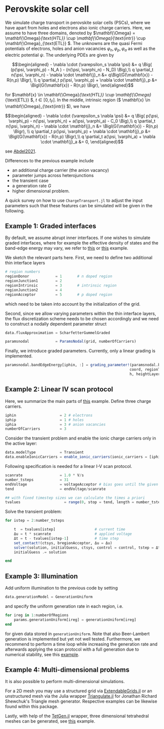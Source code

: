 Perovskite solar cell
================================
We simulate charge transport in perovskite solar cells (PSCs), where we have apart from holes and electrons also ionic charge carriers. Here, we assume to have three domains, denoted by
$\mathbf{\Omega} = \mathbf{\Omega}_{\text{HTL}} \cup \mathbf{\Omega}_{\text{intr}} \cup \mathbf{\Omega}_{\text{ETL}}  $.
The unknowns are the quasi Fermi potentials of electrons, holes and anion vacancies
$\varphi_n, \varphi_p, \varphi_a$
as well as the electric potential
$\psi$.
The underlying PDEs are given by
```math
\begin{aligned}
	- \nabla \cdot (\varepsilon_s \nabla \psi) &= q \Big( (p(\psi, \varphi_p) - N_A ) - (n(\psi, \varphi_n) - N_D) \Big),\\
	q \partial_t n(\psi, \varphi_n) - \nabla \cdot \mathbf{j}_n &= q\Bigl(G(\mathbf{x}) - R(n,p) \Bigr), \\
	q \partial_t p(\psi, \varphi_p) + \nabla \cdot \mathbf{j}_p &= \Bigl(G(\mathbf{x}) - R(n,p) \Bigr),
\end{aligned}
```
for
$\mathbf{x} \in \mathbf{\Omega}_{\text{HTL}} \cup  \mathbf{\Omega}_{\text{ETL}} $, $t \in [0, t_F]$. In the middle, intrinsic region ($ \mathbf{x} \in \mathbf{\Omega}_{\text{intr}} $), we have
```math
\begin{aligned}
	- \nabla \cdot (\varepsilon_s \nabla \psi) &= q \Big( p(\psi, \varphi_p)  - n(\psi, \varphi_n) + a(\psi, \varphi_a) - C_0 \Big),\\
q \partial_t n(\psi, \varphi_n)	- \nabla \cdot \mathbf{j}_n &= \Bigl(G(\mathbf{x}) - R(n,p) \Bigr), \\
	q \partial_t p(\psi, \varphi_p) + \nabla \cdot \mathbf{j}_p &= \Bigl(G(\mathbf{x}) - R(n,p) \Bigr),\\
	q \partial_t a(\psi, \varphi_a) + \nabla \cdot \mathbf{j}_a &= 0,
\end{aligned}
```
see [Abdel2021](https://www.sciencedirect.com/science/article/abs/pii/S0013468621009865).

Differences to the previous example include
- an additional charge carrier (the anion vacancy)
- parameter jumps across heterojunctions
- the transient case
- a generation rate $G$
- higher dimensional problem.

A quick survey on how to use `ChargeTransport.jl` to adjust the input parameters such that these features can be simulated will be given in the following.

## Example 1: Graded interfaces
By default, we assume abrupt inner interfaces. If one wishes to simulate graded interfaces, where for example the effective density of states and the band-edge energy may vary, we refer to [this](https://github.com/PatricioFarrell/ChargeTransport.jl/blob/master/examples/Ex104_PSC_gradedFlux_Schottky_contacts.jl) or [this](https://github.com/PatricioFarrell/ChargeTransport.jl/blob/master/examples/Ex105_PSC_gradedFlux.jl) example.

We sketch the relevant parts here. First, we need to define two additional thin interface layers

```julia
# region numbers
regionDonor            = 1       # n doped region
regionJunction1        = 2
regionIntrinsic        = 3       # intrinsic region
regionJunction2        = 4
regionAcceptor         = 5       # p doped region
```
which need to be taken into account by the initialization of the grid.

Second, since we allow varying parameters within the thin interface layers, the flux discretization scheme needs to be chosen accordingly and we need to construct a nodally dependent parameter struct

```julia
data.fluxApproximation = ScharfetterGummelGraded

paramsnodal            = ParamsNodal(grid, numberOfCarriers)
```

Finally, we introduce graded parameters. Currently, only a linear grading is implemented.

```julia
paramsnodal.bandEdgeEnergy[iphin, :] = grading_parameter!(paramsnodal.bandEdgeEnergy[iphin, :],
                                                         coord, regionTransportLayers, regionJunctions,
                                                         h, heightLayers, lengthLayers, EC)
```

## Example 2: Linear IV scan protocol
Here, we summarize the main parts of [this](https://github.com/PatricioFarrell/ChargeTransport.jl/blob/master/examples/Ex106_PSC_withIons_IVMeasurement.jl) example.
Define three charge carriers.
```julia
iphin                    = 2 # electrons
iphip                    = 1 # holes
iphia                    = 3 # anion vacancies
numberOfCarriers         = 3
```
Consider the transient problem and enable the ionic charge carriers only in the active layer:
```julia
data.modelType           = Transient
data.enableIonicCarriers = enable_ionic_carriers(ionic_carriers = [iphia], regions = [regionIntrinsic])
```

Following specification is needed for a linear I-V scan protocol.

```julia
scanrate                 = 1.0 * V/s
number_tsteps            = 31
endVoltage               = voltageAcceptor # bias goes until the given voltage at acceptor boundary
tend                     = endVoltage/scanrate

## with fixed timestep sizes we can calculate the times a priori
tvalues                    = range(0, stop = tend, length = number_tsteps)
```
Solve the transient problem:
```julia
for istep = 2:number_tsteps

    t  = tvalues[istep]                  # current time
    Δu = t * scanrate                    # applied voltage
    Δt = t - tvalues[istep-1]            # time step
    set_contact!(ctsys, bregionAcceptor, Δu = Δu)
    solve!(solution, initialGuess, ctsys, control = control, tstep = Δt) # provide time step
    initialGuess .= solution

end
```
## Example 3: Illumination
Add uniform illumination to the previous code by setting

```julia
data.generationModel = GenerationUniform
```
and specify the uniform generation rate in each region, i.e.

```julia
for ireg in 1:numberOfRegions
    params.generationUniform[ireg] = generationUniform[ireg]
end
```
for given data stored in `generationUniform`. Note that also Beer-Lambert generation is implemented but yet not well tested.
Furthermore, we recommend to perform a time loop while increasing the generation rate and afterwards applying the scan protocol with a full generation due to numerical stability, see this [example](https://github.com/PatricioFarrell/ChargeTransport.jl/blob/master/examples/Ex108_PSC_uniform_Generation.jl).

## Example 4: Multi-dimensional problems
It is also possible to perform multi-dimensional simulations.

For a 2D mesh you may use a structured grid via [ExtendableGrids.jl](https://github.com/j-fu/ExtendableGrids.jl) or an unstructured mesh via the Julia wrapper [Triangulate.jl](https://github.com/JuliaGeometry/Triangulate.jl) for Jonathan Richard Shewchuk's Triangle mesh generator.
Respective examples can be likewise found within this package.

Lastly, with help of the [TetGen.jl](https://github.com/JuliaGeometry/TetGen.jl) wrapper, three dimensional tetrahedral meshes can be generated, see [this](https://github.com/PatricioFarrell/ChargeTransport.jl/blob/master/examples/Grid_3D.jl) example.